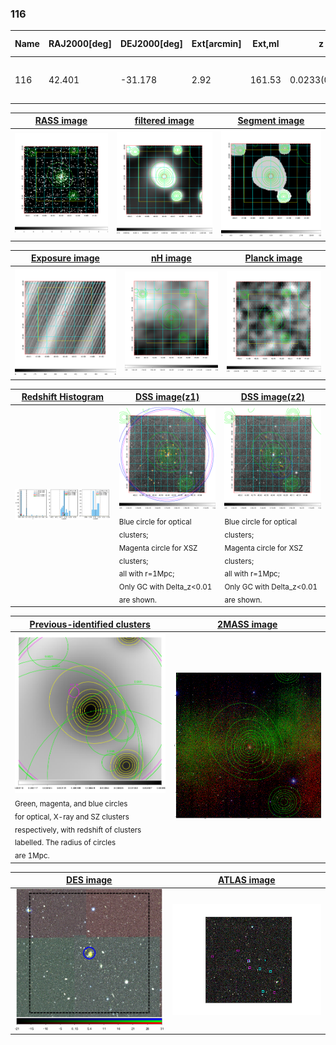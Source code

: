 <div STYLE="page-break-after: always;"></div>

### 116

|Name|RAJ2000[deg]|DEJ2000[deg] |Ext[arcmin]| Ext,ml | z | z_src| C|GC(XSZ,Delta_z<0.01)| GC(OPT,Delta_z<0.01)|GC| R_sig[arcmin] | R500[arcmin] | R500[Mpc]| CRsig[c/s] | CR500[c/s] |L500[1E44 erg/s]|F500[1E-12 erg/s/cm^2]| M500[1E14 Msun]|Tx[keV]|Cnt_sig|Beta|Rc[arcmin]|Comment|Alias|
|---|---|---|---|---|---|------|---|--------|---------|----------|---|---|---|---|---|---|---|---|---|---|---|---|---|---|
|116| 42.401| -31.178| 2.92| 161.53| 0.0233(0.005)| z1, z_xsz| B| MCXC| A, N| A, MCXC, N, SPI, XCS| 15.812| 20.810| 0.587| 0.454(0.058)| 0.479(0.062)| 0.095(0.008)| 7.731(0.688)| 0.59(0.03)| 1.56(0.05)| 199.9| 0.852(-0.075+0.082)| 5.683(-0.739+0.740)| -| k365|

|[RASS image](../image/116/116_img.pdf)|[filtered image](../image/116/116_fil.pdf)|[Segment image](../image/116/116_seg.pdf)|
|-------------------|--------------------|-------------------|
| <img src="../image/116/116_img.png" width="300">  | <img src="../image/116/116_fil.png" width="300">   | <img src="../image/116/116_seg.png" width="300">  |

|[Exposure image](../image/116/116_mex.pdf)| [nH image](../image/116/116_nh.pdf)| [Planck image](../image/116/116_p.pdf)|
|-------------------|--------------------|-------------------|
|<img src="../image/116/116_mex.png" width="300">   | <img src="../image/116/116_nh.png" width="300">    | <img src="../image/116/116_p.png" width="300"> |

|[Redshift Histogram](../image/116/116_zg.pdf) | [DSS image(z1)](../image/116/116_dss_z1.pdf)      |  [DSS image(z2)](../image/116/116_dss_z2.pdf)    |
|-------------------|--------------------|-------------------|
|<img src="../image/116/116_zg.png" width="300"> |<img src="../image/116/116_dss_z1.png" width="300"> <sub><br>Blue circle for optical clusters; <br>Magenta circle for XSZ clusters; <br>all with r=1Mpc; <br>Only GC with Delta_z<0.01 are shown. </sub>| <img src="../image/116/116_dss_z2.png" width="300"><sub><br>Blue circle for optical clusters; <br>Magenta circle for XSZ clusters; <br>all with r=1Mpc; <br>Only GC with Delta_z<0.01 are shown. </sub> |

|[Previous-identified clusters](../image/116/116_gc.pdf) | [2MASS image](../image/116/116_2mass.pdf)      |
|-------------------|-------------------|
|<img src=../image/116/116_gc.png width="300"> <br><sub>Green, magenta, and blue circles <br>for optical, X-ray and SZ clusters <br>respectively, with redshift of clusters <br>labelled. The radius of circles <br>are 1Mpc.</sub>|<img src="../image/116/116_2mass.png" width="300">  |

|[DES image](../image/116/116_des.pdf)   |[ATLAS image](../image/116/116_s.pdf)        |
|-------------------|-------------------|
| <img src="../image/116/116_des.png" width="300">  | <img src="../image/116/116_s.png" width="300">  |
